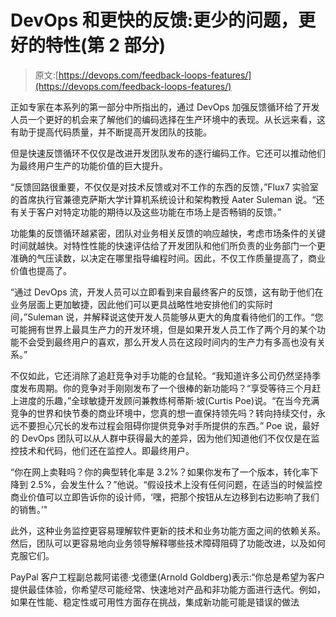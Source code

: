 # DevOps 和更快的反馈:更少的问题，更好的特性(第 2 部分)

> 原文:[https://devops.com/feedback-loops-features/](https://devops.com/feedback-loops-features/)

正如专家在本系列的第一部分中所指出的，通过 DevOps 加强反馈循环给了开发人员一个更好的机会来了解他们的编码选择在生产环境中的表现。从长远来看，这有助于提高代码质量，并不断提高开发团队的技能。

但是快速反馈循环不仅仅是改进开发团队发布的逐行编码工作。它还可以推动他们为最终用户生产的功能价值的巨大提升。

“反馈回路很重要，不仅仅是对技术反馈或对不工作的东西的反馈，”Flux7 实验室的首席执行官兼德克萨斯大学计算机系统设计和架构教授 Aater Suleman 说。“还有关于客户对特定功能的期待以及这些功能在市场上是否畅销的反馈。”

功能集的反馈循环越紧密，团队对业务相关反馈的响应越快，考虑市场条件的关键时间就越快。对特性性能的快速评估给了开发团队和他们所负责的业务部门一个更准确的气压读数，以决定在哪里指导编程时间。因此，不仅工作质量提高了，商业价值也提高了。

“通过 DevOps 流，开发人员可以立即看到来自最终客户的反馈，这有助于他们在业务层面上更加敏捷，因此他们可以更具战略性地安排他们的实际时间，”Suleman 说，并解释说这使开发人员能够从更大的角度看待他们的工作。“您可能拥有世界上最具生产力的开发环境，但是如果开发人员工作了两个月的某个功能不会受到最终用户的喜欢，那么开发人员在这段时间内的生产力有多高也没有关系。”

不仅如此，它还消除了追赶竞争对手功能的仓鼠轮。“我知道许多公司仍然坚持季度发布周期。你的竞争对手刚刚发布了一个很棒的新功能吗？“享受等待三个月赶上进度的乐趣，”全球敏捷开发顾问兼教练柯蒂斯·坡(Curtis Poe)说。“在当今充满竞争的世界和快节奏的商业环境中，您真的想一直保持领先吗？转向持续交付，永远不要担心冗长的发布过程会阻碍你提供竞争对手所提供的东西。”
Poe 说，最好的 DevOps 团队可以从人群中获得最大的差异，因为他们知道他们不仅仅是在监控技术和代码，他们还在监控人。即最终用户。

“你在网上卖鞋吗？你的典型转化率是 3.2%？如果你发布了一个版本，转化率下降到 2.5%，会发生什么？”他说。“假设技术上没有任何问题，在适当的时候监控商业价值可以立即告诉你的设计师，‘嘿，把那个按钮从左边移到右边影响了我们的销售。’"

此外，这种业务监控更容易理解软件更新的技术和业务功能方面之间的依赖关系。然后，团队可以更容易地向业务领导解释哪些技术障碍阻碍了功能改进，以及如何克服它们。

PayPal 客户工程副总裁阿诺德·戈德堡(Arnold Goldberg)表示:“你总是希望为客户提供最佳体验，你希望尽可能经常、快速地对产品和非功能方面进行迭代。例如，如果在性能、稳定性或可用性方面存在挑战，集成新功能可能是错误的做法